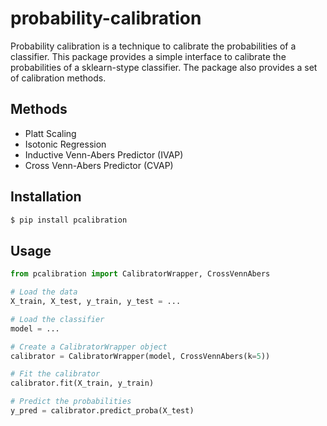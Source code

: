 # probability-calibration

Probability calibration is a technique to calibrate the probabilities of a classifier. This package provides a simple interface to calibrate the probabilities of a sklearn-stype classifier. The package also provides a set of calibration methods.

## Methods

- Platt Scaling
- Isotonic Regression
- Inductive Venn-Abers Predictor (IVAP)
- Cross Venn-Abers Predictor (CVAP)

## Installation

```zsh
$ pip install pcalibration
```

## Usage

```python
from pcalibration import CalibratorWrapper, CrossVennAbers

# Load the data
X_train, X_test, y_train, y_test = ...

# Load the classifier
model = ...

# Create a CalibratorWrapper object
calibrator = CalibratorWrapper(model, CrossVennAbers(k=5))

# Fit the calibrator
calibrator.fit(X_train, y_train)

# Predict the probabilities
y_pred = calibrator.predict_proba(X_test)
```
